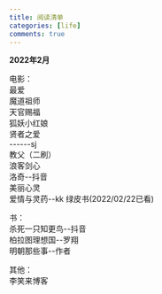```yaml
---
title: 阅读清单
categories: [life]
comments: true
---
```

**2022年2月**

电影：  
最爱  
魔道祖师  
天官赐福  
狐妖小红娘  
贤者之爱  
------sj  
教父（二刷）  
浪客剑心  
洛奇--抖音  
美丽心灵  
爱情与灵药--kk
绿皮书(2022/02/22已看)

书：  
杀死一只知更鸟--抖音  
柏拉图理想国--罗翔  
明朝那些事--作者  

其他：  
李笑来博客  




